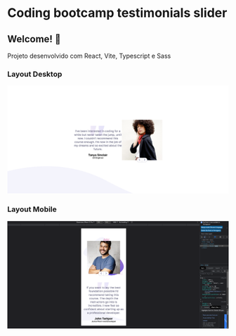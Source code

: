 # Coding bootcamp testimonials slider

## Welcome! 👋

Projeto desenvolvido com React, Vite, Typescript e Sass

### Layout Desktop

![Layout Desktop](./src/images/layout-desktop.png)

### Layout Mobile

![Layout Mobile](./src/images/layout-mobile.png)